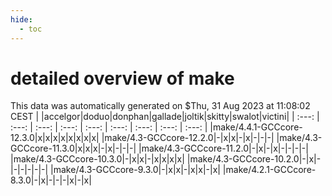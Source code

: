 ```yaml
---
hide:
  - toc
---
```


detailed overview of make
=========================


This data was automatically generated on $Thu, 31 Aug 2023 at 11:08:02 CEST
| |accelgor|doduo|donphan|gallade|joltik|skitty|swalot|victini|
| :---: | :---: | :---: | :---: | :---: | :---: | :---: | :---: | :---: |
|make/4.4.1-GCCcore-12.3.0|x|x|x|x|x|x|x|x|
|make/4.3-GCCcore-12.2.0|-|x|x|-|x|-|-|-|
|make/4.3-GCCcore-11.3.0|x|x|x|-|x|-|-|-|
|make/4.3-GCCcore-11.2.0|-|x|-|x|-|-|-|-|
|make/4.3-GCCcore-10.3.0|-|x|x|-|x|x|x|x|
|make/4.3-GCCcore-10.2.0|-|x|-|-|-|-|-|-|
|make/4.3-GCCcore-9.3.0|-|x|x|-|x|x|-|x|
|make/4.2.1-GCCcore-8.3.0|-|x|-|-|-|x|-|x|
